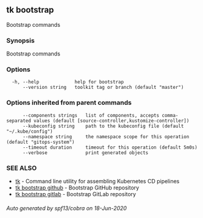 ## tk bootstrap

Bootstrap commands

### Synopsis

Bootstrap commands

### Options

```
  -h, --help             help for bootstrap
      --version string   toolkit tag or branch (default "master")
```

### Options inherited from parent commands

```
      --components strings   list of components, accepts comma-separated values (default [source-controller,kustomize-controller])
      --kubeconfig string    path to the kubeconfig file (default "~/.kube/config")
      --namespace string     the namespace scope for this operation (default "gitops-system")
      --timeout duration     timeout for this operation (default 5m0s)
      --verbose              print generated objects
```

### SEE ALSO

* [tk](tk.md)	 - Command line utility for assembling Kubernetes CD pipelines
* [tk bootstrap github](tk_bootstrap_github.md)	 - Bootstrap GitHub repository
* [tk bootstrap gitlab](tk_bootstrap_gitlab.md)	 - Bootstrap GitLab repository

###### Auto generated by spf13/cobra on 18-Jun-2020
